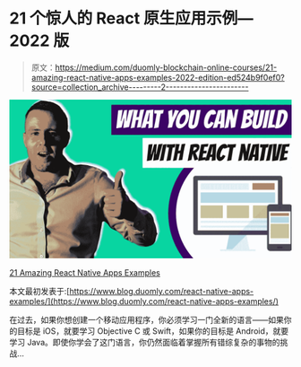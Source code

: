 # 21 个惊人的 React 原生应用示例— 2022 版

> 原文：<https://medium.com/duomly-blockchain-online-courses/21-amazing-react-native-apps-examples-2022-edition-ed524b9f0ef0?source=collection_archive---------2----------------------->

![](img/61b3b637db8f78b19c33f256d7a70fb8.png)

[21 Amazing React Native Apps Examples](https://www.blog.duomly.com/react-native-apps-examples/)

本文最初发表于:[https://www.blog.duomly.com/react-native-apps-examples/](https://www.blog.duomly.com/react-native-apps-examples/)

在过去，如果你想创建一个移动应用程序，你必须学习一门全新的语言——如果你的目标是 iOS，就要学习 Objective C 或 Swift，如果你的目标是 Android，就要学习 Java。即使你学会了这门语言，你仍然面临着掌握所有错综复杂的事物的挑战…
